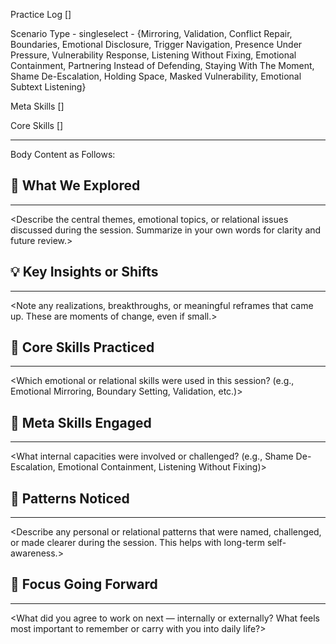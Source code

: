 Practice Log []

Scenario Type - singleselect - {Mirroring, Validation, Conflict Repair, Boundaries, Emotional Disclosure, Trigger Navigation, Presence Under Pressure, Vulnerability Response, Listening Without Fixing, Emotional Containment, Partnering Instead of Defending, Staying With The Moment, Shame De-Escalation, Holding Space, Masked Vulnerability, Emotional Subtext Listening}

Meta Skills []

Core Skills []

---
Body Content as Follows:

## 🧠 What We Explored
---
<Describe the central themes, emotional topics, or relational issues discussed during the session. Summarize in your own words for clarity and future review.>

## 💡 Key Insights or Shifts
---
<Note any realizations, breakthroughs, or meaningful reframes that came up. These are moments of change, even if small.>

## 🧠 Core Skills Practiced
---
<Which emotional or relational skills were used in this session? (e.g., Emotional Mirroring, Boundary Setting, Validation, etc.)>

## 🧭 Meta Skills Engaged
---
<What internal capacities were involved or challenged? (e.g., Shame De-Escalation, Emotional Containment, Listening Without Fixing)>

## 🔄 Patterns Noticed
---
<Describe any personal or relational patterns that were named, challenged, or made clearer during the session. This helps with long-term self-awareness.>

## 🎯 Focus Going Forward
---
<What did you agree to work on next — internally or externally? What feels most important to remember or carry with you into daily life?>

